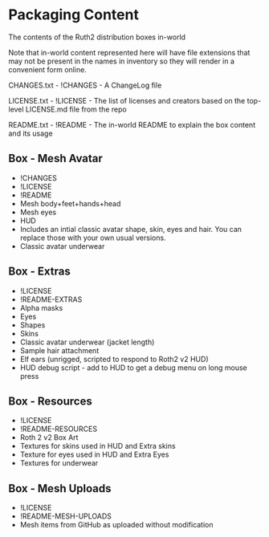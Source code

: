 # Packaging Content

The contents of the Ruth2 distribution boxes in-world

Note that in-world content represented here will have file extensions
that may not be present in the names in inventory so they will render
in a convenient form online.

CHANGES.txt - !CHANGES - A ChangeLog file

LICENSE.txt - !LICENSE - The list of licenses and creators based on the top-level LICENSE.md file from the repo

README.txt - !README - The in-world README to explain the box content and its usage

## Box - Mesh Avatar 
* !CHANGES
* !LICENSE
* !README
* Mesh body+feet+hands+head
* Mesh eyes
* HUD
* Includes an intial classic avatar shape, skin, eyes and hair. You can replace those with your own usual versions.
* Classic avatar underwear

## Box - Extras
* !LICENSE
* !README-EXTRAS
* Alpha masks
* Eyes
* Shapes
* Skins
* Classic avatar underwear (jacket length)
* Sample hair attachment
* Elf ears (unrigged, scripted to respond to Roth2 v2 HUD)
* HUD debug script - add to HUD to get a debug menu on long mouse press

## Box - Resources
* !LICENSE
* !README-RESOURCES
* Roth 2 v2 Box Art
* Textures for skins used in HUD and Extra skins
* Texture for eyes used in HUD and Extra Eyes
* Textures for underwear

## Box - Mesh Uploads
* !LICENSE
* !README-MESH-UPLOADS
* Mesh items from GitHub as uploaded without modification
